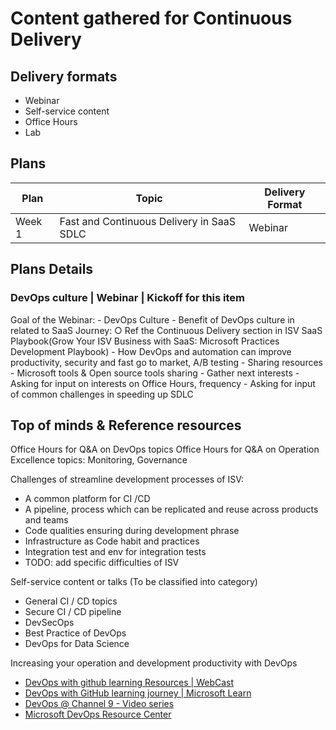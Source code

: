 # Content gathered for Continuous Delivery

## Delivery formats

* Webinar 
* Self-service content 
* Office Hours
* Lab

## Plans

Plan | Topic | Delivery Format 
---- | ----- | ---------------
Week 1 | Fast and Continuous Delivery in SaaS SDLC | Webinar

## Plans Details

### DevOps culture | Webinar | Kickoff for this item

Goal of the Webinar:
    - DevOps Culture
    - Benefit of DevOps culture in related to SaaS Journey:
        ○ Ref the Continuous Delivery section in ISV SaaS Playbook(Grow Your ISV Business with SaaS: Microsoft Practices Development Playbook)
    - How DevOps and automation can improve productivity, security and fast go to market, A/B testing
    - Sharing resources
    - Microsoft tools & Open source tools sharing
    - Gather next interests
    - Asking for input on interests on Office Hours, frequency 
    - Asking for input of common challenges in speeding up SDLC

## Top of minds & Reference resources

Office Hours for Q&A on DevOps topics
Office Hours for Q&A on Operation Excellence topics: Monitoring, Governance

Challenges of streamline development processes of ISV:
* A common platform for CI /CD
* A pipeline, process which can be replicated and reuse across products and teams
* Code qualities ensuring during development phrase
* Infrastructure as Code habit and practices
* Integration test and env for integration tests
* TODO: add specific difficulties of ISV 

Self-service content or talks (To be classified into category)
* General CI / CD topics
* Secure CI / CD pipeline 
* DevSecOps
* Best Practice of DevOps
* DevOps for Data Science

Increasing your operation and development productivity with DevOps
* [DevOps with github learning Resources | WebCast](https://resources.github.com/webcasts/)
* [DevOps with GitHub learning journey | Microsoft Learn](https://partner.microsoft.com/en-US/training/assets/collection/devops-with-github-learning-journey)
* [DevOps @ Channel 9 - Video series](https://channel9.msdn.com/Search?term=DevOps&lang-en=true)
* [Microsoft DevOps Resource Center](https://docs.microsoft.com/en-us/azure/devops/learn/)

    
